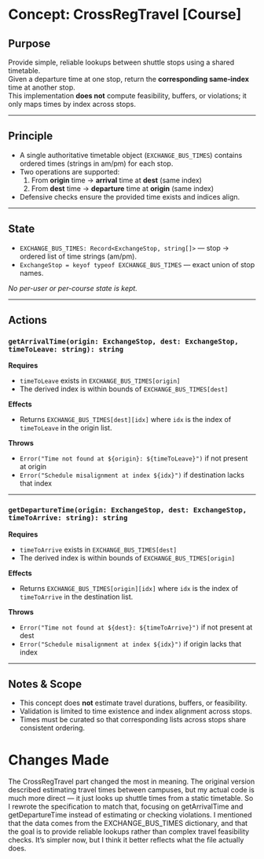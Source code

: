 # Concept: CrossRegTravel [Course]

## Purpose
Provide simple, reliable lookups between shuttle stops using a shared timetable.  
Given a departure time at one stop, return the **corresponding same‑index** time at another stop.  
This implementation **does not** compute feasibility, buffers, or violations; it only maps times by index across stops.

---

## Principle
- A single authoritative timetable object (`EXCHANGE_BUS_TIMES`) contains ordered times (strings in am/pm) for each stop.
- Two operations are supported:
  1) From **origin** time → **arrival** time at **dest** (same index)  
  2) From **dest** time → **departure** time at **origin** (same index)
- Defensive checks ensure the provided time exists and indices align.

---

## State
- `EXCHANGE_BUS_TIMES: Record<ExchangeStop, string[]>` — stop → ordered list of time strings (am/pm).  
- `ExchangeStop = keyof typeof EXCHANGE_BUS_TIMES` — exact union of stop names.

_No per-user or per-course state is kept._

---

## Actions

### `getArrivalTime(origin: ExchangeStop, dest: ExchangeStop, timeToLeave: string): string`
**Requires**  
- `timeToLeave` exists in `EXCHANGE_BUS_TIMES[origin]`  
- The derived index is within bounds of `EXCHANGE_BUS_TIMES[dest]`

**Effects**  
- Returns `EXCHANGE_BUS_TIMES[dest][idx]` where `idx` is the index of `timeToLeave` in the origin list.

**Throws**  
- `Error("Time not found at ${origin}: ${timeToLeave}")` if not present at origin  
- `Error("Schedule misalignment at index ${idx}")` if destination lacks that index

---

### `getDepartureTime(origin: ExchangeStop, dest: ExchangeStop, timeToArrive: string): string`
**Requires**  
- `timeToArrive` exists in `EXCHANGE_BUS_TIMES[dest]`  
- The derived index is within bounds of `EXCHANGE_BUS_TIMES[origin]`

**Effects**  
- Returns `EXCHANGE_BUS_TIMES[origin][idx]` where `idx` is the index of `timeToArrive` in the destination list.

**Throws**  
- `Error("Time not found at ${dest}: ${timeToArrive}")` if not present at dest  
- `Error("Schedule misalignment at index ${idx}")` if origin lacks that index

---

## Notes & Scope
- This concept does **not** estimate travel durations, buffers, or feasibility.  
- Validation is limited to time existence and index alignment across stops.  
- Times must be curated so that corresponding lists across stops share consistent ordering.


# Changes Made

The CrossRegTravel part changed the most in meaning. The original version described estimating travel times between campuses, but my actual code is much more direct — it just looks up shuttle times from a static timetable. So I rewrote the specification to match that, focusing on getArrivalTime and getDepartureTime instead of estimating or checking violations. I mentioned that the data comes from the EXCHANGE_BUS_TIMES dictionary, and that the goal is to provide reliable lookups rather than complex travel feasibility checks. It’s simpler now, but I think it better reflects what the file actually does.
